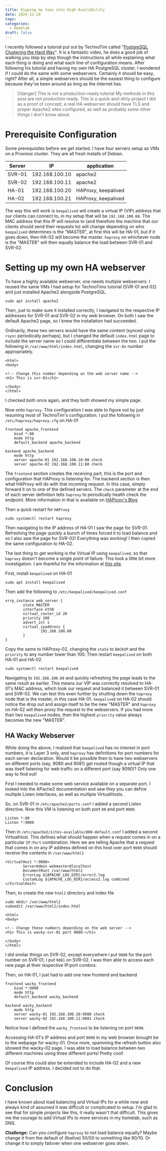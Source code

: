 ```yaml
---
title: Dipping my toes into High Availability
date: 2024-12-20
tags: 
categories:
  - Homelab
draft: false
---
```

I recently followed a tutorial put out by TechnoTim called "[PostgreSQL Clustering the Hard Way](https://www.youtube.com/watch?v=RHwglGf_z40&t=2457s&pp=ygUJdGVjaG5vdGlt)". It is a fantastic video, he does a good job of walking you step by step though the instructions all while explaining what each thing is doing and what each line of configuration means. After following his tutorial and having my own HA PostgreSQL cluster, I wondered if I could do the same with some webservers. Certainly it should be easy, right? After all, a simple webservers should be the easiest thing to configure because they've been around as long as the internet has.

>[!danger] This is not a production-ready tutorial
>My methods in this post are not production ready. This is a quick-and-dirty project I did as a proof of concept; a real HA webserver should have TLS and proper Apache2 sites configured, as well as probably some other things I don't know about.
# Prerequisite Configuration

Some prerequisites before we get started. I have four servers setup as VMs on a Proxmox cluster. They are all fresh installs of Debian.

| Server | IP             | application         |
| ------ | -------------- | ------------------- |
| SVR-01 | 192.168.100.10 | apache2             |
| SVR-02 | 192.168.100.11 | apache2             |
| HA-01  | 192.168.100.20 | HAProxy, keepalived |
| HA-02  | 192.168.100.21 | HAProxy, keepalived |

The way this will work is `keepalived` will create a virtual IP (VIP) address that our clients can connect to, in my setup that will be `192.168.100.60`. The MAC address that this IP will resolve to (and therefore the machine that our clients should send their requests to) will change depending on who `keepalived` determines is the "MASTER", at first this will be HA-01, but if it goes down, then HA-02 will become the master. `haproxy` on whichever node is the "MASTER" will then equally balance the load between SVR-01 and SVR-02. 
# Setting up my own HA webserver

To have a highly available webserver, one needs multiple webservers. I reused the same VMs I had setup for TechnoTims tutorial (SVR-01 and 02) and just installed Apache2 alongside PostgreSQL.

```
sudo apt install apache2
```

Then, just to make sure it installed correctly, I navigated to the respective IP addresses for SVR-01 and SVR-02 in my web browser. On both I saw the default Apache2 page, so I knew the installation had succeeded. 

Ordinarily, these two servers would have the same content (synced using `rsync` periodically perhaps), but I changed the default `index.html` page to include the server name so I could differentiate between the two. I put the following in `/var/www/html/index.html`, changing the `svr-0x` number appropriately.

```
<html>
<body>

<!-- Change this number depending on the web server name -->
<h1> This is svr-01</h1>

</body>
</html>
```

I checked both once again, and they both showed my simple page. 

Now onto `haproxy`. This configuration I was able to figure out by just resuming most of TechnoTim's configuration. I put the following in `/etc/haproxy/haproxy.cfg` on HA-01

``` 
frontend apache_frontend
    bind *:80
    mode http
    default_backend apache_backend

backend apache_backend
    mode http
    server apache-01 192.168.100.10:80 check
    server apache-02 192.168.100.11:80 check
```

The `frontend` section creates the receiving part, this is the port and configuration that HAProxy is listening for. The backend section is then what HAProxy will do with that incoming request. In this case, simply forward it on to one of the defined servers. The `check` parameter at the end of each server definition tells `haproxy` to periodically health check the endpoint. More information in that is available on [HAProxy's Blog](https://www.haproxy.com/blog/how-to-enable-health-checks-in-haproxy#active-health-checks)

Then a quick restart for `HAProxy`

```
sudo systemctl restart haproxy
```

Then navigating to the IP address of HA-01 I saw the page for SVR-01. Refreshing the page quickly a bunch of times forced it to load balance and so I also saw the page for SVR-02! Everything was working! I then copied the same configuration to HA-02.

The last thing to get working is the Virtual IP using `keepalived`, so that `haproxy` doesn't become a single point of failure. This took a little bit more investigation. I am thankful for the information at [this site](https://packetpushers.net/blog/vrrp-linux-using-keepalived-2/).

First, install `keepalived` on HA-01

```
sudo apt install keepalived
```

Then add the following to `/etc/keepalived/keepalived.conf`

```
vrrp_instance web_server {
        state MASTER
        interface eth0
        virtual_router_id 20
        priority 100
        advert_int 1
        virtual_ipaddress {
                192.168.100.60
        }
}
```

Copy the same to HAProxy-02, changing the `state` to `BACKUP` and the `priority` to any number lower than 100. Then restart `keepalived` on both HA-01 and HA-02.

```
sudo systemctl restart keepalived
```

Navigating to `192.168.100.60` and quickly refreshing the page leads to the same result as earlier. 
This means our VIP was correctly resolved to HA-01's MAC address, which took our request and balanced it between SVR-01 and SVR-02. We can test this even further by shutting down the `haproxy` node that is the master, in this case HA-01. `keepalived` on HA-02 should notice the drop out and assign itself to be the new "MASTER" and `haproxy` on HA-02 will then proxy the request to the webservers. If you had more than two `keepalived` nodes, then the highest `priority` value always becomes the new "MASTER". 

## HA Wacky Webserver
While doing the above, I realized that `keepalived` has no interest in port numbers, it is Layer 3 only, and `haproxy` has definitions for port numbers for each server declaration. Would it be possible then to have two webservers on different ports (say, 9080 and 9081) get routed though a virtual IP that was itself listening for web traffic on a different port (say 9090)? Only one way to find out!

First I needed to make some web service available on a separate port. I looked into the APache2 documentation and saw they you can define multiple Listen interfaces, as well as multiple VirtualHosts. 

So, on SVR-01 in `/etc/apache2/ports.conf` I added a second Listen directive. Now this VM is listening on both port `80` and port `9080`.

```
Listen *:80
Listen *:9080
```

Then in `/etc/apache2/sites-available/000-default.conf` I added a second VirtualHost. This defines what should happen when a request comes in on a particular `IP:Port` combination. Here we are telling Apache that a request that comes in on any IP address defined on this host over port `9080` should receive the contents in `/var/www/html2`

```
<VirtualHost *:9080>
        ServerAdmin webmaster@localhost
        DocumentRoot /var/www/html2
        ErrorLog ${APACHE_LOG_DIR}/error2.log
        CustomLog ${APACHE_LOG_DIR}/access2.log combined
</VirtualHost>
```

Then, to create the new `html2` directory and index file

```
sudo mkdir /var/www/html2
sudoedit /var/www/html2/index.html
```

```
<html>
<body>

<!-- Change these numbers depending on the web server -->
<h1> This is wacky-svr-01 port 9080-</h1>

</body>
</html>
```

I did similar things on SVR-02, except everywhere I put `9080` for the port number on SVR-01, I put `9081` on SVR-02. I was then able to access each new page at their respective IP:port combos.

Then, on HA-01, I just had to add one new frontend and backend

```
frontend wacky_frontend
    bind *:9090
    mode http
    default_backend wacky_backend

backend wacky_backend
    mode http
    server wacky-01 192.168.100.10:9080 check
    server wacky-02 192.168.100.11:9081 check
```

Notice how I defined the `wacky_frontend` to be listening on port `9090`. 

Accessing HA-01's IP address and port `9090` in my web browser brought be to the webpage for wacky-01. Once more, spamming the refresh button also showed the wacky-02 page. I was able to load balance between two different machines using three different ports! Pretty cool!

Of course this could also be extended to include HA-02 and a new `keepalived` IP address. I decided not to do that.

# Conclusion
I have known about load balancing and Virtual IPs for a while now and always kind of assumed it was difficult or complicated to setup. I'm glad to see that for simple projects like this, it really wasn't that difficult. This gives me the courage to add Virtual IPs to more services in my homelab, such as DNS.

**Challenge:** Can you configure `haproxy` to not load balance equally? Maybe change it from the default of (Ibelive) 50/50 to something like 90/10. Or change it to simply failover when one webserver goes down.